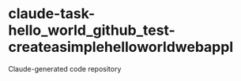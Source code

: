 # claude-task-hello_world_github_test-createasimplehelloworldwebappl
Claude-generated code repository
